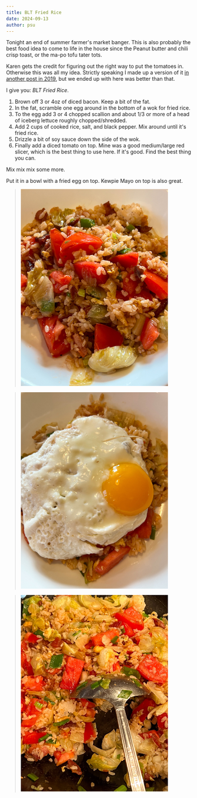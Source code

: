 ```yaml
---
title: BLT Fried Rice
date: 2024-09-13
author: psu
---
```


Tonight an end of summer farmer's market banger. This is also probably the best food idea
to come to life in the house since the Peanut butter and chili crisp toast, or the ma-po tofu
tater tots. 

Karen gets the credit for figuring out the right way to put the tomatoes in. Otherwise
this was all my idea. Strictly speaking I made up a version of it [in another post in
2019](https://mutable-states.com/fried-rice-updated.html), but we ended up with here was
better than that.

I give you: *BLT Fried Rice*.

1. Brown off 3 or 4oz of diced bacon. Keep a bit of the fat.
2. In the fat, scramble one egg around in the bottom of a wok for fried rice.
3. To the egg add 3 or 4 chopped scallion and about 1/3 or more of a head of iceberg
   lettuce roughly chopped/shredded.
4. Add 2 cups of cooked rice, salt, and black pepper. Mix around until it's fried rice.
5. Drizzle a bit of soy sauce down the side of the wok.
6. Finally add a diced tomato on top. Mine was a good medium/large red slicer, which is
   the best thing to use here. If it's good. Find the best thing you can.

Mix mix mix some more.

Put it in a bowl with a fried egg on top. Kewpie Mayo on top is also great.

> <a href="images/IMG_4403.jpg"><img src="images/IMG_4403.jpg" width=400
title="BLT fried rice" alt="BLT fried rice"></a>

> <a href="images/IMG_4409.jpg"><img src="images/IMG_4409.jpg" width=400
title="BLT fried rice" alt="BLT fried rice"></a>

> <a href="images/IMG_4393.jpg"><img src="images/IMG_4393.jpg" width=400
title="BLT fried rice" alt="BLT fried rice"></a>

